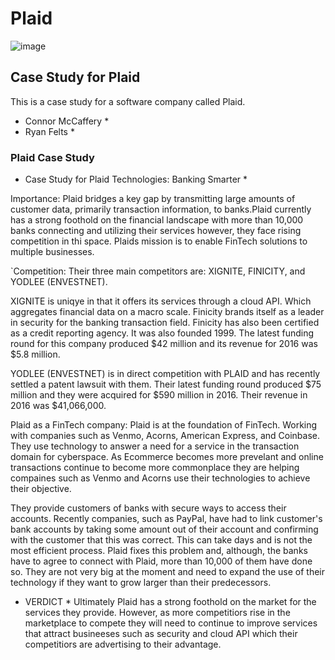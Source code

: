 # Plaid
![image](https://www.aloi.io/wp-content/uploads/2019/09/api-visual.png)
## Case Study for Plaid
This is a case study for a software company called Plaid.
* Connor McCaffery *
* Ryan Felts *
### Plaid Case Study
* Case Study for Plaid Technologies: Banking Smarter *

Importance: Plaid bridges a key gap by transmitting large amounts of customer data, primarily transaction information, to banks.Plaid currently has a strong foothold on the financial landscape with more than 10,000 banks connecting and utilizing their services however, they face rising competition in thi space. Plaids mission is to enable FinTech solutions to multiple businesses.

`Competition: Their three main competitors are: XIGNITE, FINICITY, and YODLEE (ENVESTNET).

XIGNITE is uniqye in that it offers its services through a cloud API. Which aggregates financial data on a macro scale.
Finicity brands itself as a leader in security for the banking transaction field. Finicity has also been certified as a credit reporting agency.  It was also founded 1999.  The latest funding round for this company produced $42 million and its revenue for 2016 was $5.8 million.

YODLEE (ENVESTNET) is in direct competition with PLAID and has recently settled a patent lawsuit with them. Their latest funding round produced $75 million and they were acquired for $590 million in 2016.  Their revenue in 2016 was $41,066,000.

Plaid as a FinTech company: Plaid is at the foundation of FinTech. Working with companies such as Venmo, Acorns, American Express, and Coinbase. They use technology to answer a need for a service in the transaction domain for cyberspace. As Ecommerce becomes more prevelant and online transactions continue to become more commonplace they are helping compaines such as Venmo and Acorns use their technologies to achieve their objective.

They provide customers of banks with secure ways to access their accounts. Recently companies, such as PayPal, have had to link customer's bank accounts by taking some amount out of their account and confirming with the customer that this was correct. This can take days and is not the most efficient process. Plaid fixes this problem and, although, the banks have to agree to connect with Plaid, more than 10,000 of them have done so. They are not very big at the moment and need to expand the use of their technology if they want to grow larger than their predecessors.

* VERDICT *
Ultimately Plaid has a strong foothold on the market for the services they provide. However, as more competitiors rise in the marketplace to compete they will need to continue to improve services that attract busineeses such as security and cloud API which their competitiors are advertising to their advantage.
